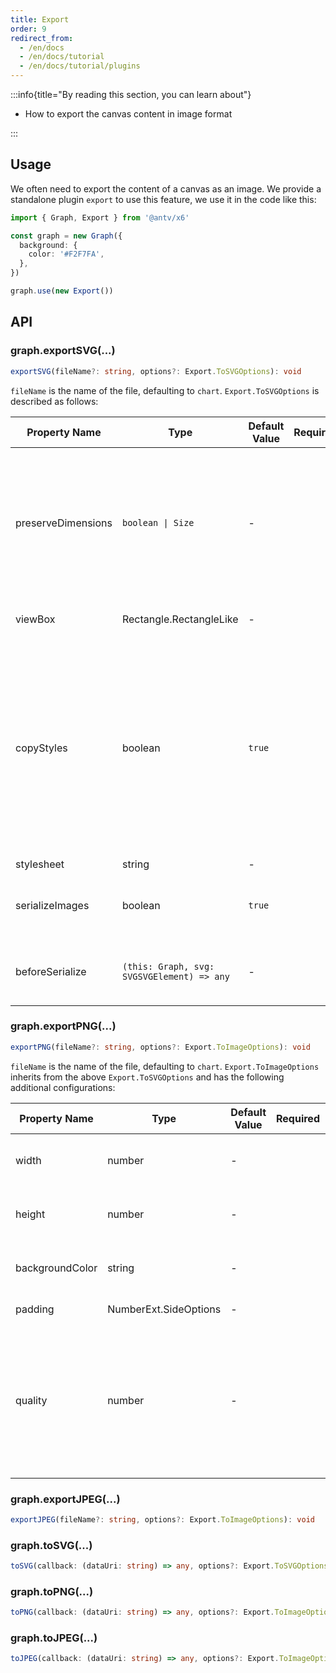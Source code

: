```yaml
---
title: Export
order: 9
redirect_from:
  - /en/docs
  - /en/docs/tutorial
  - /en/docs/tutorial/plugins
---
```


:::info{title="By reading this section, you can learn about"}

- How to export the canvas content in image format

:::

## Usage

We often need to export the content of a canvas as an image. We provide a standalone plugin `export` to use this feature, we use it in the code like this:

```ts
import { Graph, Export } from '@antv/x6'

const graph = new Graph({
  background: {
    color: '#F2F7FA',
  },
})

graph.use(new Export())
```

## API

### graph.exportSVG(...)

```ts
exportSVG(fileName?: string, options?: Export.ToSVGOptions): void
```

`fileName` is the name of the file, defaulting to `chart`. `Export.ToSVGOptions` is described as follows:

| Property Name      | Type                                       | Default Value | Required | Description                                                                                                                                                                            |
|--------------------|--------------------------------------------|---------------|----------|----------------------------------------------------------------------------------------------------------------------------------------------------------------------------------------|
| preserveDimensions | `boolean \| Size`                          | -             |          | `preserveDimensions` controls the size of the exported SVG. If not set, width and height default to 100%; if set to true, width and height will be automatically calculated to the actual size of the graphic area. |
| viewBox            | Rectangle.RectangleLike                    | -             |          | Sets the viewBox of the exported SVG.                                                                                                                                                 |
| copyStyles         | boolean                                    | `true`        |          | Whether to copy styles from external stylesheets, default is true. When `copyStyles` is enabled, all stylesheets will be disabled during the export process, which may cause a brief loss of styles on the page. If the effect is particularly poor, you can set `copyStyles` to false. |
| stylesheet         | string                                     | -             |          | Custom stylesheet.                                                                                                                                                                     |
| serializeImages    | boolean                                    | `true`        |          | Whether to convert the `xlink:href` links of image elements to dataUri format.                                                                                                       |
| beforeSerialize    | `(this: Graph, svg: SVGSVGElement) => any` | -             |          | You can call `beforeSerialize` to modify the SVG string before exporting it.                                                                                                         |

### graph.exportPNG(...)

```ts
exportPNG(fileName?: string, options?: Export.ToImageOptions): void
```

`fileName` is the name of the file, defaulting to `chart`. `Export.ToImageOptions` inherits from the above `Export.ToSVGOptions` and has the following additional configurations:

| Property Name      | Type                  | Default Value | Required | Description                                                                               |
|--------------------|-----------------------|---------------|----------|-------------------------------------------------------------------------------------------|
| width              | number                | -             |          | Width of the exported image.                                                              |
| height             | number                | -             |          | Height of the exported image.                                                             |
| backgroundColor    | string                | -             |          | Background color of the exported image.                                                   |
| padding            | NumberExt.SideOptions | -             |          | Padding for the image.                                                                     |
| quality            | number                | -             |          | Image quality, which can be selected from a range of 0 to 1. If out of range, the default value of 0.92 will be used. |

### graph.exportJPEG(...)

```ts
exportJPEG(fileName?: string, options?: Export.ToImageOptions): void
```

### graph.toSVG(...)

```ts
toSVG(callback: (dataUri: string) => any, options?: Export.ToSVGOptions): void
```

### graph.toPNG(...)

```ts
toPNG(callback: (dataUri: string) => any, options?: Export.ToImageOptions): void
```

### graph.toJPEG(...)

```ts
toJPEG(callback: (dataUri: string) => any, options?: Export.ToImageOptions): void
```
